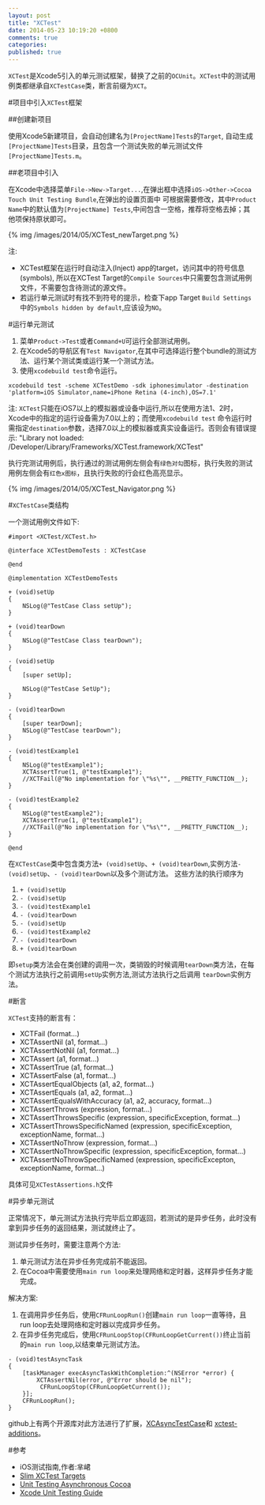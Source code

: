 ```yaml
---
layout: post
title: "XCTest"
date: 2014-05-23 10:19:20 +0800
comments: true
categories:
published: true
---
```


`XCTest`是Xcode5引入的单元测试框架，替换了之前的`OCUnit`。`XCTest`中的测试用例类都继承自`XCTestCase`类，断言前缀为`XCT`。

#项目中引入`XCTest`框架

##创建新项目

使用Xcode5新建项目，会自动创建名为`[ProjectName]Tests`的`Target`,
自动生成`[ProjectName]Tests`目录，且包含一个测试失败的单元测试文件`[ProjectName]Tests.m`。

##老项目中引入

在Xcode中选择菜单`File->New->Target...`,在弹出框中选择`iOS->Other->Cocoa Touch Unit Testing Bundle`,在弹出的设置页面中
可根据需要修改，其中`Product Name`中的默认值为`[ProjectName] Tests`,中间包含一空格，推荐将空格去掉；其他项保持原状即可。

{% img /images/2014/05/XCTest_newTarget.png %}

注:
* XCTest框架在运行时自动注入(Inject) app的target，访问其中的符号信息(symbols),
所以在XCTest Target的`Compile Sources`中只需要包含测试用例文件，不需要包含待测试的源文件。
* 若运行单元测试时有找不到符号的提示，检查下app Target `Build Settings`中的`Symbols hidden by default`,应该设为`NO`。

#运行单元测试

1. 菜单`Product->Test`或者`Command+U`可运行全部测试用例。
2. 在Xcode5的导航区有`Test Navigator`,在其中可选择运行整个bundle的测试方法、运行某个测试类或运行某一个测试方法。
3. 使用`xcodebuild test`命令运行。

```
xcodebuild test -scheme XCTestDemo -sdk iphonesimulator -destination 'platform=iOS Simulator,name=iPhone Retina (4-inch),OS=7.1'
```

注: `XCTest`只能在iOS7以上的模拟器或设备中运行,所以在使用方法1、2时，Xcode中的指定的运行设备需为7.0以上的；而使用`xcodebuild test`
命令运行时需指定`destination`参数，选择7.0以上的模拟器或真实设备运行。否则会有错误提示:
"Library not loaded: /Developer/Library/Frameworks/XCTest.framework/XCTest"

执行完测试用例后，执行通过的测试用例左侧会有`绿色对勾`图标，执行失败的测试用例左侧会有`红色x图标`，且执行失败的行会红色高亮显示。

{% img /images/2014/05/XCTest_Navigator.png %}

#`XCTestCase`类结构

一个测试用例文件如下:

```
#import <XCTest/XCTest.h>

@interface XCTestDemoTests : XCTestCase

@end

@implementation XCTestDemoTests

+ (void)setUp
{
    NSLog(@"TestCase Class setUp");
}

+ (void)tearDown
{
    NSLog(@"TestCase Class tearDown");
}

- (void)setUp
{
    [super setUp];

    NSLog(@"TestCase SetUp");
}

- (void)tearDown
{
    [super tearDown];
    NSLog(@"TestCase tearDown");
}

- (void)testExample1
{
    NSLog(@"testExample1");
    XCTAssertTrue(1, @"testExample1");
    //XCTFail(@"No implementation for \"%s\"", __PRETTY_FUNCTION__);
}

- (void)testExample2
{
    NSLog(@"testExample2");
    XCTAssertTrue(1, @"testExample1");
    //XCTFail(@"No implementation for \"%s\"", __PRETTY_FUNCTION__);
}

@end
```

在`XCTestCase`类中包含类方法`+ (void)setUp`、`+ (void)tearDown`,实例方法`- (void)setUp`、`- (void)tearDown`以及多个测试方法。
这些方法的执行顺序为

1. `+ (void)setUp`
2. `- (void)setUp`
3. `- (void)testExample1`
4. `- (void)tearDown`
5. `- (void)setUp`
6. `- (void)testExample2`
7. `- (void)tearDown`
8. `+ (void)tearDown`

即`setup`类方法会在类创建的调用一次，类销毁的时候调用`tearDown`类方法，在每个测试方法执行之前调用`setUp`实例方法,测试方法执行之后调用
`tearDown`实例方法。

#断言

`XCTest`支持的断言有：

* XCTFail (format…)
* XCTAssertNil (a1, format…)
* XCTAssertNotNil (a1, format…)
* XCTAssert (a1, format…)
* XCTAssertTrue (a1, format…)
* XCTAssertFalse (a1, format…)
* XCTAssertEqualObjects (a1, a2, format…)
* XCTAssertEquals (a1, a2, format…)
* XCTAssertEqualsWithAccuracy (a1, a2, accuracy, format…)
* XCTAssertThrows (expression, format…)
* XCTAssertThrowsSpecific (expression, specificException, format…)
* XCTAssertThrowsSpecificNamed (expression, specificException, exceptionName, format…)
* XCTAssertNoThrow (expression, format…)
* XCTAssertNoThrowSpecific (expression, specificException, format…)
* XCTAssertNoThrowSpecificNamed (expression, specificExcepton, exceptionName, format…)

具体可见`XCTestAssertions.h`文件

#异步单元测试

正常情况下，单元测试方法执行完毕后立即返回，若测试的是异步任务，此时没有拿到异步任务的返回结果，测试就终止了。

测试异步任务时，需要注意两个方法:

1. 单元测试方法在异步任务完成前不能返回。
2. 在Cocoa中需要使用`main run loop`来处理网络和定时器，这样异步任务才能完成。

解决方案:

1. 在调用异步任务后，使用`CFRunLoopRun()`创建`main run loop`一直等待，且run loop去处理网络和定时器以完成异步任务。
2. 在异步任务完成后，使用`CFRunLoopStop(CFRunLoopGetCurrent())`终止当前的`main run loop`,以结束单元测试方法。

```
- (void)testAsyncTask
{
    [taskManager execAsyncTaskWithCompletion:^(NSError *error) {
        XCTAssertNil(error, @"Error should be nil");
         CFRunLoopStop(CFRunLoopGetCurrent());
    }];
    CFRunLoopRun();
}
```

github上有两个开源库对此方法进行了扩展，[XCAsyncTestCase](https://github.com/premosystems/XCAsyncTestCase)和
[xctest-additions](https://github.com/iheartradio/xctest-additions)。

#参考
* iOS测试指南,作者:芈峮
* [Slim XCTest Targets](http://hackazach.net/code/2014/02/24/slim-xctest-targets/)
* [Unit Testing Asynchronous Cocoa](http://mentalfaculty.tumblr.com/post/83814421929/unit-testing-asynchronous-cocoa)
* [Xcode Unit Testing Guide](https://developer.apple.com/legacy/library/documentation/DeveloperTools/Conceptual/UnitTesting/00-About_Unit_Testing/about.html)
